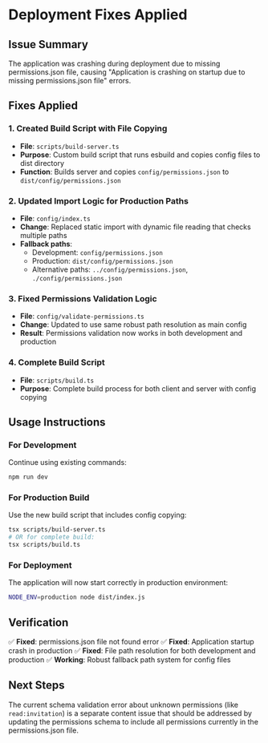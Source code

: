 # Deployment Fixes Applied

## Issue Summary

The application was crashing during deployment due to missing permissions.json file, causing "Application is crashing on startup due to missing permissions.json file" errors.

## Fixes Applied

### 1. Created Build Script with File Copying

- **File**: `scripts/build-server.ts`
- **Purpose**: Custom build script that runs esbuild and copies config files to dist directory
- **Function**: Builds server and copies `config/permissions.json` to `dist/config/permissions.json`

### 2. Updated Import Logic for Production Paths

- **File**: `config/index.ts`
- **Change**: Replaced static import with dynamic file reading that checks multiple paths
- **Fallback paths**:
  - Development: `config/permissions.json`
  - Production: `dist/config/permissions.json`
  - Alternative paths: `../config/permissions.json`, `./config/permissions.json`

### 3. Fixed Permissions Validation Logic

- **File**: `config/validate-permissions.ts`
- **Change**: Updated to use same robust path resolution as main config
- **Result**: Permissions validation now works in both development and production

### 4. Complete Build Script

- **File**: `scripts/build.ts`
- **Purpose**: Complete build process for both client and server with config copying

## Usage Instructions

### For Development

Continue using existing commands:

```bash
npm run dev
```

### For Production Build

Use the new build script that includes config copying:

```bash
tsx scripts/build-server.ts
# OR for complete build:
tsx scripts/build.ts
```

### For Deployment

The application will now start correctly in production environment:

```bash
NODE_ENV=production node dist/index.js
```

## Verification

✅ **Fixed**: permissions.json file not found error
✅ **Fixed**: Application startup crash in production
✅ **Fixed**: File path resolution for both development and production
✅ **Working**: Robust fallback path system for config files

## Next Steps

The current schema validation error about unknown permissions (like `read:invitation`) is a separate content issue that should be addressed by updating the permissions schema to include all permissions currently in the permissions.json file.
